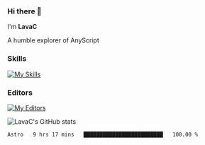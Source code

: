 ### Hi there 👋
I'm **LavaC**

A humble explorer of AnyScript

### Skills
[![My Skills](https://skillicons.dev/icons?i=js,ts,vue,nodejs,nuxtjs,astro,solidjs,tailwind)](https://skillicons.dev)

### Editors
[![My Editors](https://skillicons.dev/icons?i=neovim,vscode)](https://skillicons.dev)

![LavaC's GitHub stats](https://github-readme-stats.vercel.app/api?username=LavaCxx&show_icons=true&theme=synthwave)

<!--START_SECTION:waka-->

```txt
Astro   9 hrs 17 mins   █████████████████████████   100.00 %
```

<!--END_SECTION:waka-->
